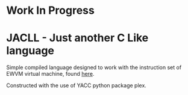 # Work In Progress

# JACLL - Just another C Like language

Simple compiled language designed to work with the instruction set of EWVM virtual machine, found [here](https://ewvm.epl.di.uminho.pt/).

Constructed with the use of YACC python package plex.

